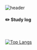 ![header](https://capsule-render.vercel.app/api?type=cylinder&color=ffb6c1&height=150&section=header&text=thdalswl1013&fontColor=ffffff&fontSize=70&animation=fadeIn&fontAlignY=55)



#### :pencil2: Study log
 
  <br/>
  
[![Top Langs](https://github-readme-stats.vercel.app/api/top-langs/?username=thdalswl1013&layout=compact)](https://github.com/anuraghazra/github-readme-stats)
  
</div>
